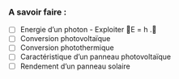 ### A savoir faire : 
- [ ] Energie d’un photon - Exploiter E = h .
- [ ] Conversion photovoltaïque
- [ ] Conversion photothermique
- [ ] Caractéristique d’un panneau photovoltaïque
- [ ] Rendement d’un panneau solaire